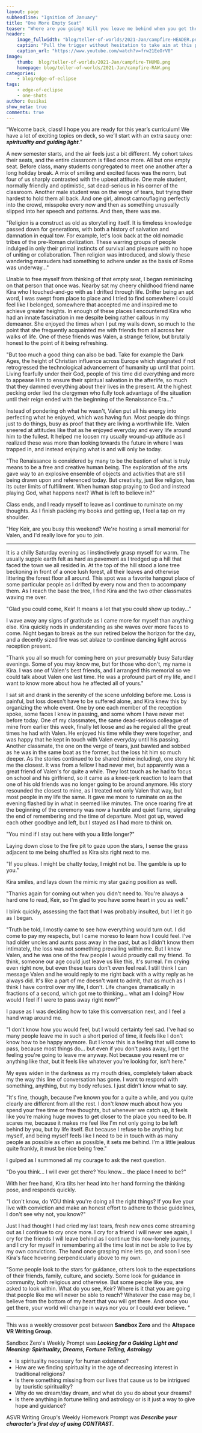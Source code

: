 ```yaml
---
layout: page
subheadline: "Ignition of January"
title: "One More Empty Seat"
teaser: "Where are you going? Will you leave me behind when you get there?"
header:
    image_fullwidth: "blog/teller-of-worlds/2021-Jan/campfire-HEADER.png"
    caption: "Pull the trigger without hesitation to take aim at this paradoxical world."
    caption_url: "https://www.youtube.com/watch?v=frw21EeOrV0"
image:
    thumb:  blog/teller-of-worlds/2021-Jan/campfire-THUMB.png
    homepage: blog/teller-of-worlds/2021-Jan/campfire-RAW.png
categories:
    - blog/edge-of-eclipse
tags:
    - edge-of-eclipse
    - one-shots
author: Ousikai
show_meta: true
comments: true
---
```

“Welcome back, class! I hope you are ready for this year’s curriculum! We have a lot of exciting topics on deck, so we’ll start with an extra saucy one: ***spirituality and guiding light***.”

A new semester starts, and the air feels just a bit different. My cohort takes their seats, and the entire classroom is filled once more. All but one empty seat. Before class, many students congregated to meet one another after a long holiday break. A mix of smiling and excited faces was the norm, but four of us sharply contrasted with the upbeat attitude. One male student, normally  friendly and optimistic, sat dead-serious in his corner of the classroom. Another male student was on the verge of tears, but trying their hardest to hold them all back. And one girl, almost camouflaging perfectly into the crowd, misspoke every now and then as something unusually slipped into her speech and patterns. And then, there was me.

"Religion is a construct as old as storytelling itself. It is timeless knowledge passed down for generations, with both a history of salvation and damnation in equal tow. For example, let's look back at the old nomadic tribes of the pre-Roman civilization. These warring groups of people indulged in only their primal instincts of survival and pleasure with no hope of uniting or collaboration. Then religion was introduced, and slowly these wandering marauders had something to adhere under as the basis of Rome was underway..."

Unable to free myself from thinking of that empty seat, I began reminiscing on that person that once was. Nearby sat my cheery childhood friend name Kira who I touched-and-go with as I drifted through life. Drifter being an apt word, I was swept from place to place and I tried to find somewhere I could feel like I belonged, somewhere that accepted me and inspired me to achieve greater heights. In enough of these places I encountered Kira who had an innate fascination in me despite being rather callous in my demeanor. She enjoyed the times when I put my walls down, so much to the point that she frequently acquainted me with friends from all across her walks of life. One of these friends was Valen, a strange fellow, but brutally honest to the point of it being refreshing. 

"But too much a good thing can also be bad. Take for example the Dark Ages, the height of Christian influence across Europe which stagnated if not retrogressed the technological advancement of humanity up until that point. Living fearfully under their God, people of this time did everything and more to appease Him to ensure their spiritual salvation in the afterlife, so much that they damned everything about their lives in the present. At the highest pecking order lied the clergymen who fully took advantage of the situation until their reign ended with the beginning of the Renaissance Era..."

Instead of pondering oh what he wasn't, Valen put all his energy into perfecting what he enjoyed, which was having fun. Most people do things just to do things, busy as proof that they are living a worthwhile life. Valen sneered at attitudes like that as he enjoyed everyday and every life around him to the fullest. It helped me loosen my usually wound-up attitude as I realized these was more than looking towards the future in where I was trapped in, and instead enjoying what is and will only be today. 

"The Renaissance is considered by many to be the bastion of what is truly means to be a free and creative human being. The exploration of the arts gave way to an explosive ensemble of objects and activities that are still being drawn upon and referenced today. But creativity, just like religion, has its outer limits of fulfillment. When human stop praying to God and instead playing God, what happens next? What is left to believe in?"

Class ends, and I ready myself to leave as I continue to ruminate on my thoughts. As I finish packing my books and getting up, I feel a tap on my shoulder.

"Hey Keir, are you busy this weekend? We're hosting a small memorial for Valen, and I'd really love for you to join.

----

It is a chilly Saturday evening as I instinctively grasp myself for warm. The usually supple earth felt as hard as pavement as I tredged up a hill that faced the town we all resided in. At the top of the hill stood a lone tree beckoning in front of a once lush forest, all their leaves and otherwise littering the forest floor all around. This spot was a favorite hangout place of some particular people as I drifted by every now and then to accompany them. As I reach the base the tree, I find Kira and the two other classmates waving me over. 

"Glad you could come, Keir! It means a lot that you could show up today..."

I wave away any signs of gratitude as I came more for myself than anything else. Kira quickly nods in understanding as she waves over more faces to come. Night began to break as the sun retired below the horizon for the day, and a decently sized fire was set ablaze to continue dancing light across reception present.

"Thank you all so much for coming here on your presumably busy Saturday evenings. Some of you may know me, but for those who don't, my name is Kira. I was one of Valen's best friends, and I arranged this memorial so we could talk about Valen one last time. He was a profound part of my life, and I want to know more about how he affected all of yours."

I sat sit and drank in the serenity of the scene unfolding before me. Loss is painful, but loss doesn't have to be suffered alone, and Kira knew this by organizing the whole event. One by one each member of the reception spoke, some faces I knew in passing, and some whom I have never met before today. One of my classmates, the same dead-serious colleague of mine from earlier this week, finally let loose and as he regaled all the great times he had with Valen. He enjoyed his time while they were together, and was happy that he kept in touch with Valen everyday until his passing. Another classmate, the one on the verge of tears, just bawled and sobbed as he was in the same boat as the former, but the loss hit him so much deeper. As the stories continued to be shared (mine including), one story hit me the closest. It was from a fellow I had never met, but apparently was a great friend of Valen's for quite a while. They lost touch as he had to focus on school and his girlfriend, so it came as a knee-jerk reaction to learn that one of his old friends was no longer going to be around anymore. His story resounded the closest to mine, as I treated not only Valen that way, but most people in my life the same. It gave me more to ruminate on as the evening flashed by in what in seemed like minutes. The once roaring fire at the beginning of the ceremony was now a humble and quiet flame, signaling the end of remembering and the time of departure. Most got up, waved each other goodbye and left, but I stayed as I had more to think on.

"You mind if I stay out here with you a little longer?"

Laying down close to the fire pit to gaze upon the stars, I sense the grass adjacent to me being shuffled as Kira sits right next to me.

"If you pleas. I might be chatty today, I might not be. The gamble is up to you."

Kira smiles, and lays down the mimic my star gazing position as well.

"Thanks again for coming out when you didn't need to. You're always a hard one to read, Keir, so I'm glad to you have some heart in you as well."

I blink quickly, assessing the fact that I was probably insulted, but I let it go as I began.

"Truth be told, I mostly came to see how everything would turn out. I did come to pay my respects, but I came moreso to learn how I could feel. I've had older uncles and aunts pass away in the past, but as I didn't know them intimately, the loss was not something prevailing within me. But I knew Valen, and he was one of the few people I would proudly call my friend. To think, someone our age could just leave us like this, it's surreal. I'm crying even right now, but even these tears don't even feel real. I still think I can message Valen and he would reply to me right back with a witty reply as he always did. It's like a part of me doesn't want to admit, that as much as I think I have control over my life, I don't. Life changes dramatically in fractions of a second, which got me to thinking... what am I doing? How would I feel if I were to pass away right now?"

I pause as I was deciding how to take this conversation next, and I feel a  hand wrap around me.

"I don't know how you would feel, but I would certainty feel sad. I've had so many people leave me in such a short period of time, it feels like I don't know how to be happy anymore. But I know this is a feeling that will come to pass, because most things do... but even if you don't pass away, I get the feeling you're going to leave me anyway. Not because you resent me or anything like that, but it feels like whatever you're looking for, isn't here."

My eyes widen in the darkness as my mouth dries, completely taken aback my the way this line of conversation has gone. I want to respond with something, anything, but my body refuses. I just didn't know what to say.

"It's fine, though, because I've known you for a quite a while, and you quite clearly are different from all the rest. I don't know much about how you spend your free time or free thoughts, but whenever we catch up, it feels like you're making huge moves to get closer to the place you need to be. It scares me, because it makes me feel like I'm not only going to be left behind by you, but by life itself. But because I refuse to be anything but myself, and being myself feels like I need to be in touch with as many people as possible as often as possible, it sets me behind. I'm a little jealous quite frankly, it must be nice being free."

I gulped as I summoned all my courage to ask the next question.

"Do you think... I will ever get there? You know... the place I need to be?"

With her free hand, Kira tilts her head into her hand forming the thinking pose, and responds quickly.

"I don't know, do YOU think you're doing all the right things? If you live your live with conviction and make an honest effort to adhere to those guidelines, I don't see why not, you know?"

Just I had thought I had cried my last tears, fresh new ones come streaming out as I continue to cry once more. I cry for a friend I will never see again, I cry for the friends I will leave behind as I continue this now-lonely journey, and I cry for myself in remembering all the time lost in not be able to live by my own convictions. The hand once grasping mine lets go, and soon I see Kira's face hovering perpendicularly above to my own. 

"Some people look to the stars for guidance, others look to the expectations of their friends, family, culture, and society. Some look for guidance in community, both religious and otherwise. But some people like you, are asked to look within. What do you see, Keir? Where is it that you are going that people like me will never be able to reach? Whatever the case may be, I believe from the bottom of my heart that you will get there. And once you get there, your world will change in ways nor you or I could ever believe. "

----

This was a weekly crossover post between **Sandbox Zero** and the **Altspace VR Writing Group**. 

Sandbox Zero's Weekly Prompt was ***Looking for a Guiding Light and Meaning:  Spirituality, Dreams, Fortune Telling, Astrology***

* Is spirituality necessary for human existence?
* How are we finding spirituality in the age of decreasing interest in traditional religions? 
* Is there something missing from our lives that cause us to be intrigued by touristic spirituality?
* Why do we dream/day dream, and what do you do about your dreams?
* Is there anything in fortune telling and astrology or is it just a way to give hope and guidance?

ASVR Writing Group's Weekly Homework Prompt was ***Describe your character's first day of using CONTRAST***.